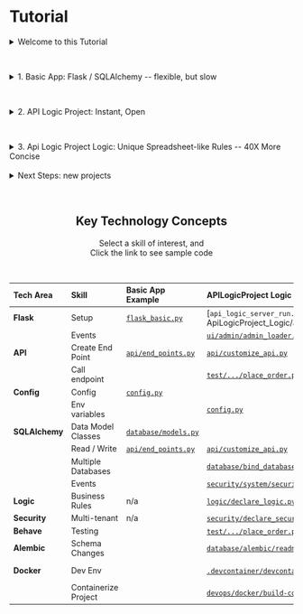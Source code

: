 # Tutorial

<details markdown>

&nbsp;

<summary>Welcome to this Tutorial</summary>

Use this Tutorial for a quick tour of API Logic Server - automated project creation from a database, and customization including logic.  As a reference background, a "native" hand-code Flask app is provided for experimentation.

The Key Technology Concepts (at end) is an inventory of essential skills for creating Flask/SQLAlchemy systems.  Each are illustrated here.

These projects all use the [Northwind Sample Database](https://apilogicserver.github.io/Docs/Sample-Database/).  Other databases are also provided in Next Steps.

</details>

&nbsp;

<details markdown>

&nbsp;

<summary>1. Basic App: Flask / SQLAlchemy -- flexible, but slow</summary>

This illustrates a typical framework-based approach for creating projects - a minimal project for seeing core Flask and SQLAlchemy services in action.

Frameworks are flexible, and leverage your existing dev environment (IDE, git, etc).  But the manual effort is time-consuming, and complex.  This minimal project does not provide:

* an API endpoint for each table

* a User Interface

* any security, or business logic (multi-table derivations and constraints).

Execute using the Run Configuration, and test with `cURL`.  The relevant code is `api/end_points.py`.

<details markdown>

<summary> Show me how </summary>

&nbsp;

To run the basic app:

1. Click Run Configurations, and the green button to start the server

2. Copy the `cURL` text, and paste it into the `bash`/`zsh` window

<figure><img src="https://github.com/valhuber/apilogicserver/wiki/images/tutorial/1-basic-app-tutorial.png?raw=true"></figure>

</details>

</details>

&nbsp;

</details>


<details markdown>

<summary>2. API Logic Project: Instant, Open</summary>

&nbsp;

Instead of frameworks, we might employ a Low Code approach.  Low Code tools provide excellent custom user interfaces.  However, these often require extensive screen painting, and typically require a proprietary IDE.

The *API Logic Project* app provides an alternative, creating an entire project by reading your schema.  This approach is:

* **Instant:** faster than Low Code screen painting, with instant APIs and Admin User Interfaces:

  * **API:** an endpoint for each table, with filtering, sorting, pagination and related data access.  Swagger is automatic.

  * **Admin UI:** multi-page / multi-table apps, with page navigations, automatic joins and declarative hide/show.  It executes a yaml file, so basic customizations do not require HTML or JavaScript background.

      * Custom UIs can be built using your tool of choice (React, Angular, etc), using the API

* **Open:** a fully open approach:

  * **Open Source:** install with pip or docker

  * **Open Technology:** using standard IDEs such as VSCode or PyCharm.  All of the key technology concepts you mastered above (Flask, SQLAlchemy) still fully apply.

This application was created using the API Logic Server CLI (Command Language Interface), with 1 command:

```bash
ApiLogicServer create --project_name=ApiLogicProject --db_url=nw-  # use Northwind, no customizations
```

To execute (see *Show me how*, below, for details): start the server with **Run and Debug >> *2.API...***, and then start the Browser at localhost:5656 **(url in the console log)**

&nbsp;

<details markdown>

<summary> Show me how </summary>

&nbsp;

To run the ApiLogicProject app:

1. Start the Server:

    1. Click **Run and Debug**
    2. Use the dropdown to select **2. API Logic Server: Instant, Open**, and
    3. Click the green button to start the server
<br><br>

2. Start the Browser at localhost:5656, using the **url shown in the console log**

Don't spend too much time exploring the app, we'll see a much better version in just a moment...

<figure><img src="https://github.com/ApiLogicServer/Docs/blob/main/docs/images/tutorial/2-apilogicproject-tutorial.png?raw=true"></figure>

</details>

&nbsp;

> Key Takeway: you will achieve this level of schema-driven automation for your own databases on initial creation. 

&nbsp;

An instant Admin App and API are a great start, but there are some serious short-comings:

* **No security -** no login authentication

* **No logic -** multi-table derivations and constraints for save logic

    * For example, open **Customers**, **double-click first Order**, and **delete the first Order**.  Re-click Customer from the left nav menu - it should have reduced the customer's balance from 2102, but it's unchanged.   That's because there is *no logic...*

Let's see how these are addressed, in the next section.

</details>

&nbsp;

<details markdown>


<summary>3. Api Logic Project Logic: Unique Spreadsheet-like Rules -- 40X More Concise</summary>

&nbsp;

A running API and UI are a great start, but completing the project still requires logic and security.  This can be as much as half the effort, so we really haven't achieved "Low Code" until these are addressed.

A unique feature of API Logic Server is provision for:

* **Business Logic Automation:** using unique spreadsheet-like rules for multi-table derivations and constraints, extensible with Python

* These are **declared in *your IDE,*** with full support for code completion, logging, and debugging

This application is a clone of the prior example, customized in VSCode:

* **API:** additional endpoints are defined in ```ApiLogicProject_Logic/api/customize_api.py```

* **Logic:** the project now implements logic and security

* **User Interface:** the app now has help text that walks you through the key features

You can run the app.  First, stop the server using the red "stop" button).  Then, restart with the same procedure as Step 2, above, but choose Run Configuration ***3. API Logic Project: Logic***.  Observe the customizations:

1. Click Category - you need to **login** now (user u1, password p).  That's because authentication has been activated.

2. Categories has fewer rows per **multi-tenant Grant logic** in ```ApiLogicProject_Logic/security/declare_security.py```

3. The app now shows **help text** to introduce its features per updates in ```ApiLogicProject/ui/admin/admin.yaml```

4. Our Delete Order test adjusts the customer balance, since we how have **business logic** in ```ApiLogicProject_Logic/logic/declare_logic.py```

You can use VSCode to *diff* these from their originals in the *ApiLogicProject*.

Use the [```Detailed Tutorial```](ApiLogicProject/readme.md) to further explore this app.

&nbsp;

> **Key Take-aways** <br>1. **Instant** project creation<br>2. Spreadsheet-like **Rules**<br>3. Fully Customizable in **your IDE**.


</details>
&nbsp;

<details markdown>

&nbsp;

<summary>Next Steps: new projects</summary>


As shown above, it's easy to create projects with a single command.  To help you explore, ApiLogicServer provides several prepackaged sqlite databases.  For example, create a project for this 1 table database:

```bash
cd tutorial
ApiLogicServer create --project_name=todo --db_url=todo
```
Then, run the server as above, using the Run Configuration for `Execute ToDo`.

You can also try these other examples (be sure to `cd tutorial`; use the name below for both the _project_name_ and the _db_url_):

* **chinook** - albums and artists
* **classicmodels** - customers and orders

Launch configurations have been pre-created, then re-execute the Admin app as above.

> Next, try it on your own databases: if you have a database, you can have an API and an Admin app in minutes.

</details>

&nbsp;

<p align="center">
  <h2 align="center">Key Technology Concepts</h2>
</p>
<p align="center">
  Select a skill of interest, and<br>Click the link to see sample code
</p>
&nbsp;


| Tech Area | Skill | Basic App Example | APILogicProject Logic Example | Notes   |
|:---- |:------|:-----------|:--------|:--------|
| __Flask__ | Setup | [```flask_basic.py```](1.%20Basic_App/flask_basic.py) |  [```api_logic_server_run.py```](3. ApiLogicProject_Logic/api_logic_server_run.py) |  |
|  | Events | |  [```ui/admin/admin_loader.py```](3.%20ApiLogicProject_Logic/ui/admin/admin_loader.py) |  |
| __API__ | Create End Point | [```api/end_points.py```](Basic_App/api/end_points.py) | [```api/customize_api.py```](3.%20ApiLogicProject_Logic/api/customize_api.py) |  see `def order():` |
|  | Call endpoint |  | [```test/.../place_order.py```](3.%20ApiLogicProject_Logic/test/api_logic_server_behave/features/steps/place_order.py) | |
| __Config__ | Config | [```config.py```](3.%20ApiLogicProject_Logic/config.py) | | |
|  | Env variables |  | [```config.py```](3.%20ApiLogicProject_Logic/config.py) | os.getenv(...)  |
| __SQLAlchemy__ | Data Model Classes | [```database/models.py```](3.%20ApiLogicProject_Logic/database/models.py) |  |  |
|  | Read / Write | [```api/end_points.py```](3.%20Basic_App/api/end_points.py) | [```api/customize_api.py```](3.%20ApiLogicProject_Logic/api/customize_api.py) | see `def order():`  |
|  | Multiple Databases |  | [```database/bind_databases.py```](3.%20ApiLogicProject_Logic/database/bind_databases.py) |   |
|  | Events |  | [```security/system/security_manager.py```](3.%20ApiLogicProject_Logic/security/system/security_manager.py) |  |
| __Logic__ | Business Rules | n/a | [```logic/declare_logic.py```](3.%20ApiLogicProject_Logic/logic/declare_logic.py) | ***Unique*** to API Logic Server  |
| __Security__ | Multi-tenant | n/a | [```security/declare_security.py```](3.%20ApiLogicProject_Logic/security/declare_security.py) |   |
| __Behave__ | Testing |  | [```test/.../place_order.py```](3.%20ApiLogicProject_Logic/test/api_logic_server_behave/features/steps/place_order.py) |  |
| __Alembic__ | Schema Changes |  | [```database/alembic/readme.md```](3.%20ApiLogicProject_Logic/database/alembic/readme.md) |   |
| __Docker__ | Dev Env | | [```.devcontainer/devcontainer.json```](.devcontainer/devcontainer.json) | See also "For_VS_Code.dockerFile" |
|  | Containerize Project |  | [```devops/docker/build-container.dockerfile```](3.%20ApiLogicProject_Logic/devops/docker/build-container.dockerfile) |  |